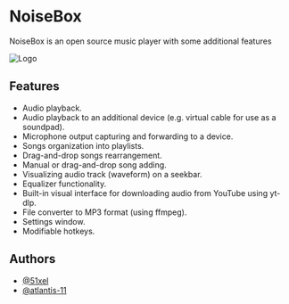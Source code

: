 
# NoiseBox

NoiseBox is an open source music player with some additional features

![Logo](https://i.imgur.com/asWeMw2.png)

## Features

- Audio playback.
- Audio playback to an additional device (e.g. virtual cable for use as a soundpad).
- Microphone output capturing and forwarding to a device.
- Songs organization into playlists.
- Drag-and-drop songs rearrangement.
- Manual or drag-and-drop song adding.
- Visualizing audio track (waveform) on a seekbar.
- Equalizer functionality.
- Built-in visual interface for downloading audio from YouTube using yt-dlp.
- File converter to MP3 format (using ffmpeg).
- Settings window.
- Modifiable hotkeys.

## Authors

- [@51xel](https://github.com/51xel/)
- [@atlantis-11](https://github.com/atlantis-11)
